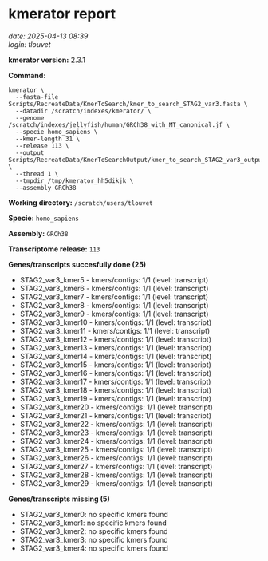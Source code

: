 # kmerator report
*date: 2025-04-13 08:39*  
*login: tlouvet*

**kmerator version:** 2.3.1

**Command:**

```
kmerator \
  --fasta-file Scripts/RecreateData/KmerToSearch/kmer_to_search_STAG2_var3.fasta \
  --datadir /scratch/indexes/kmerator/ \
  --genome /scratch/indexes/jellyfish/human/GRCh38_with_MT_canonical.jf \
  --specie homo_sapiens \
  --kmer-length 31 \
  --release 113 \
  --output Scripts/RecreateData/KmerToSearchOutput/kmer_to_search_STAG2_var3_output \
  --thread 1 \
  --tmpdir /tmp/kmerator_hh5dikjk \
  --assembly GRCh38
```

**Working directory:** `/scratch/users/tlouvet`

**Specie:** `homo_sapiens`

**Assembly:** `GRCh38`

**Transcriptome release:** `113`

**Genes/transcripts succesfully done (25)**

- STAG2_var3_kmer5 - kmers/contigs: 1/1 (level: transcript)
- STAG2_var3_kmer6 - kmers/contigs: 1/1 (level: transcript)
- STAG2_var3_kmer7 - kmers/contigs: 1/1 (level: transcript)
- STAG2_var3_kmer8 - kmers/contigs: 1/1 (level: transcript)
- STAG2_var3_kmer9 - kmers/contigs: 1/1 (level: transcript)
- STAG2_var3_kmer10 - kmers/contigs: 1/1 (level: transcript)
- STAG2_var3_kmer11 - kmers/contigs: 1/1 (level: transcript)
- STAG2_var3_kmer12 - kmers/contigs: 1/1 (level: transcript)
- STAG2_var3_kmer13 - kmers/contigs: 1/1 (level: transcript)
- STAG2_var3_kmer14 - kmers/contigs: 1/1 (level: transcript)
- STAG2_var3_kmer15 - kmers/contigs: 1/1 (level: transcript)
- STAG2_var3_kmer16 - kmers/contigs: 1/1 (level: transcript)
- STAG2_var3_kmer17 - kmers/contigs: 1/1 (level: transcript)
- STAG2_var3_kmer18 - kmers/contigs: 1/1 (level: transcript)
- STAG2_var3_kmer19 - kmers/contigs: 1/1 (level: transcript)
- STAG2_var3_kmer20 - kmers/contigs: 1/1 (level: transcript)
- STAG2_var3_kmer21 - kmers/contigs: 1/1 (level: transcript)
- STAG2_var3_kmer22 - kmers/contigs: 1/1 (level: transcript)
- STAG2_var3_kmer23 - kmers/contigs: 1/1 (level: transcript)
- STAG2_var3_kmer24 - kmers/contigs: 1/1 (level: transcript)
- STAG2_var3_kmer25 - kmers/contigs: 1/1 (level: transcript)
- STAG2_var3_kmer26 - kmers/contigs: 1/1 (level: transcript)
- STAG2_var3_kmer27 - kmers/contigs: 1/1 (level: transcript)
- STAG2_var3_kmer28 - kmers/contigs: 1/1 (level: transcript)
- STAG2_var3_kmer29 - kmers/contigs: 1/1 (level: transcript)


**Genes/transcripts missing (5)**

- STAG2_var3_kmer0: no specific kmers found
- STAG2_var3_kmer1: no specific kmers found
- STAG2_var3_kmer2: no specific kmers found
- STAG2_var3_kmer3: no specific kmers found
- STAG2_var3_kmer4: no specific kmers found
